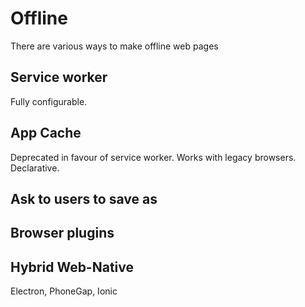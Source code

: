 # Offline

There are various ways to make offline web pages

## Service worker

Fully configurable.


## App Cache


Deprecated in favour of service worker. Works with legacy browsers. Declarative.


## Ask to users to save as


## Browser plugins

## Hybrid Web-Native

Electron, PhoneGap, Ionic


